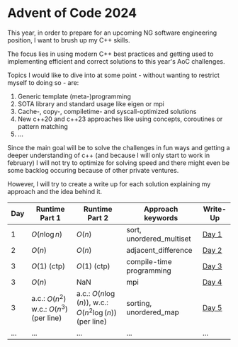 # Advent of Code 2024
This year, in order to prepare for an upcoming NG software engineering position, I want to brush up my C++ skills. 

The focus lies in using modern C++ best practices and getting used to implementing efficient and correct solutions to this year's AoC challenges.

Topics I would like to dive into at some point - without wanting to restrict myself to doing so - are:

1) Generic template (meta-)programming
2) SOTA library and standard usage like eigen or mpi
3) Cache-, copy-, compiletime- and syscall-optimized solutions
4) New c++20 and c++23 approaches like using concepts, coroutines or pattern matching
5) ...

Since the main goal will be to solve the challenges in fun ways and getting a deeper understanding of c++ (and because I will only start to work in february) I will not try to optimize for solving speed and there might even be some backlog occuring because of other private ventures.

However, I will try to create a write up for each solution explaining my approach and the idea behind it.

| Day | Runtime Part 1     | Runtime Part 2    | Approach keywords              | Write-Up                       |  
|-----|--------------------|-------------------|--------------------------------|--------------------------------|
| 1   | $O(n\log{n})$      | $O(n)$            | sort, unordered_multiset       | [Day 1](day_1/writeup.md)      |
| 2   | $O(n)$             | $O(n)$            | adjacent_difference            | [Day 2](day_2/writeup.md)      |
| 3   | $O(1)$ (ctp)       | $O(1)$ (ctp)      | compile-time programming       | [Day 3](day_3/writeup.md)      |
| 3   | $O(n)$             | NaN               | mpi                            | [Day 4](day_4/writeup.md)      |
| 3   | a.c.: $O(n^2)$ w.c.: $O(n^3)$ (per line)    |   a.c.: $O(n\log(n))$, w.c.: $O(n^2\log(n))$ (per line)             | sorting, unordered_map         | [Day 5](day_5/writeup.md)      |
| ... | ...                | ...               | ...                            | ...                            |
